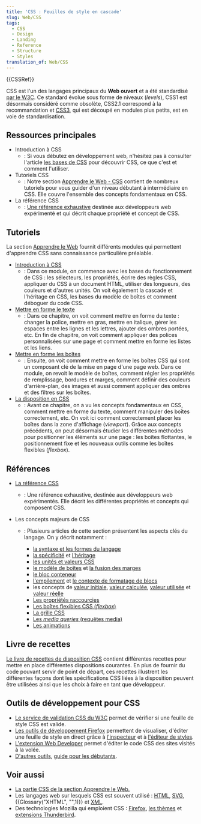 ```yaml
---
title: 'CSS : Feuilles de style en cascade'
slug: Web/CSS
tags:
  - CSS
  - Design
  - Landing
  - Reference
  - Structure
  - Styles
translation_of: Web/CSS
---
```


{{CSSRef}}

CSS est l'un des langages principaux du **Web ouvert** et a été standardisé [par le W3C](https://w3.org/Style/CSS/#specs). Ce standard évolue sous forme de niveaux (_levels_), CSS1 est désormais considéré comme obsolète, CSS2.1 correspond à la recommandation et [CSS3](/fr/docs/Web/CSS/CSS3), qui est découpé en modules plus petits, est en voie de standardisation.

## Ressources principales

- Introduction à CSS
  - : Si vous débutez en développement web, n'hésitez pas à consulter l'article [les bases de CSS](/fr/docs/Learn/Getting_started_with_the_web/CSS_basics) pour découvrir CSS, ce que c'est et comment l'utiliser.
- Tutoriels CSS
  - : Notre section [Apprendre le Web - CSS](/fr/docs/Learn/CSS) contient de nombreux tutoriels pour vous guider d'un niveau débutant à intermédiaire en CSS. Elle couvre l'ensemble des concepts fondamentaux en CSS.
- La référence CSS
  - : [Une référence exhaustive](/fr/docs/Web/CSS/Reference) destinée aux développeurs web expérimenté et qui décrit chaque propriété et concept de CSS.

## Tutoriels

La section [Apprendre le Web](/fr/docs/Learn/CSS) fournit différents modules qui permettent d'apprendre CSS sans connaissance particulière préalable.

- [Introduction à CSS](/fr/docs/Learn/Getting_started_with_the_web/CSS_basics)
  - : Dans ce module, on commence avec les bases du fonctionnement de CSS : les sélecteurs, les propriétés, écrire des règles CSS, appliquer du CSS à un document HTML, utiliser des longueurs, des couleurs et d'autres unités. On voit également la cascade et l'héritage en CSS, les bases du modèle de boîtes et comment déboguer du code CSS.
- [Mettre en forme le texte](/fr/docs/Learn/CSS/Styling_text)
  - : Dans ce chapitre, on voit comment mettre en forme du texte : changer la police, mettre en gras, mettre en italique, gérer les espaces entre les lignes et les lettres, ajouter des ombres portées, etc. En fin de chapitre, on voit comment appliquer des polices personnalisées sur une page et comment mettre en forme les listes et les liens.
- [Mettre en forme les boîtes](/fr/docs/Learn/CSS/Styling_boxes)
  - : Ensuite, on voit comment mettre en forme les boîtes CSS qui sont un composant clé de la mise en page d'une page web. Dans ce module, on revoit le modèle de boîtes, comment régler les propriétés de remplissage, bordures et marges, comment définir des couleurs d'arrière-plan, des images et aussi comment appliquer des ombres et des filtres sur les boîtes.
- [La disposition en CSS](/fr/docs/Learn/CSS/CSS_layout)
  - : Avant ce chapitre, on a vu les concepts fondamentaux en CSS, comment mettre en forme du texte, comment manipuler des boîtes correctement, etc. On voit ici comment correctement placer les boîtes dans la zone d'affichage (_viewport_). Grâce aux concepts précédents, on peut désormais étudier les différentes méthodes pour positionner les éléments sur une page : les boîtes flottantes, le positionnement fixe et les nouveaux outils comme les boîtes flexibles (_flexbox_).

## Références

- [La référence CSS](/fr/docs/Web/CSS/Reference)
  - : Une référence exhaustive, destinée aux développeurs web expérimentés. Elle décrit les différentes propriétés et concepts qui composent CSS.
- Les concepts majeurs de CSS

  - : Plusieurs articles de cette section présentent les aspects clés du langage. On y décrit notamment :

    - [la syntaxe et les formes du langage](/fr/docs/Learn/CSS/First_steps/How_CSS_is_structured)
    - [la spécificité](/fr/docs/Learn/CSS/Building_blocks/Cascade_and_inheritance) et [l'héritage](/fr/docs/Web/CSS/inheritance)
    - [les unités et valeurs CSS](/fr/docs/Web/CSS/Valeurs_et_unit%C3%A9s_CSS)
    - [le modèle de boîtes](/fr/docs/Learn/CSS/Building_blocks/The_box_model) et [la fusion des marges](/fr/docs/CSS/margin_collapsing)
    - [le bloc conteneur](/fr/docs/Web/CSS/All_About_The_Containing_Block)
    - [l'empilement](/fr/docs/Web/CSS/Comprendre_z-index/L'empilement_de_couches) et [le contexte de formatage de blocs](/fr/docs/Web/Guide/CSS/Block_formatting_context)
    - les concepts de [valeur initiale](/fr/docs/Web/CSS/initial_value), [valeur calculée](/fr/docs/Web/CSS/computed_value), [valeur utilisée](/fr/docs/Web/CSS/used_value) et [valeur réelle](/fr/docs/Web/CSS/actual_value)
    - [Les propriétés raccourcies](/fr/docs/Web/CSS/Shorthand_properties)
    - [Les boîtes flexibles CSS (_flexbox_)](/fr/docs/Web/CSS/CSS_Flexible_Box_Layout)
    - [La grille CSS](/fr/docs/Web/CSS/CSS_Grid_Layout)
    - [Les _media queries_ (requêtes media)](/fr/docs/Web/CSS/Media_Queries)
    - [Les animations](/fr/docs/Web/CSS/animation)

## Livre de recettes

[Le livre de recettes de disposition CSS](/fr/docs/Web/CSS/Layout_cookbook) contient différentes recettes pour mettre en place différentes dispositions courantes. En plus de fournir du code pouvant servir de point de départ, ces recettes illustrent les différentes façons dont les spécifications CSS liées à la disposition peuvent être utilisées ainsi que les choix à faire en tant que développeur.

## Outils de développement pour CSS

- [Le service de validation CSS du W3C](https://jigsaw.w3.org/css-validator/) permet de vérifier si une feuille de style CSS est valide.
- [Les outils de développement Firefox](/fr/docs/Tools) permettent de visualiser, d'éditer une feuille de style en direct grâce à [l'inspecteur](/fr/docs/Tools/Page_Inspector) et à [l'éditeur de styles](/fr/docs/Tools/Style_Editor).
- [L'extension Web Developer](https://addons.mozilla.org/en-US/firefox/addon/web-developer/) permet d'éditer le code CSS des sites visités à la volée.
- [D'autres outils](/fr/docs/Web/CSS), [guide pour les débutants](https://www.cssdebutant.com/).

## Voir aussi

- [La partie CSS de la section Apprendre le Web.](/fr/docs/Learn/CSS)
- Les langages web sur lesquels CSS est souvent utilisé : [HTML](/fr/docs/Web/HTML), [SVG](/fr/docs/Web/SVG), {{Glossary("XHTML", "",1)}} et [XML](/fr/docs/Glossary/XML).
- Des technologies Mozilla qui emploient CSS : [Firefox](/fr/docs/Mozilla/Firefox), [les thèmes](/fr/docs/Mozilla/Add-ons/Thèmes) et [extensions Thunderbird](/fr/docs/Mozilla/Thunderbird).
